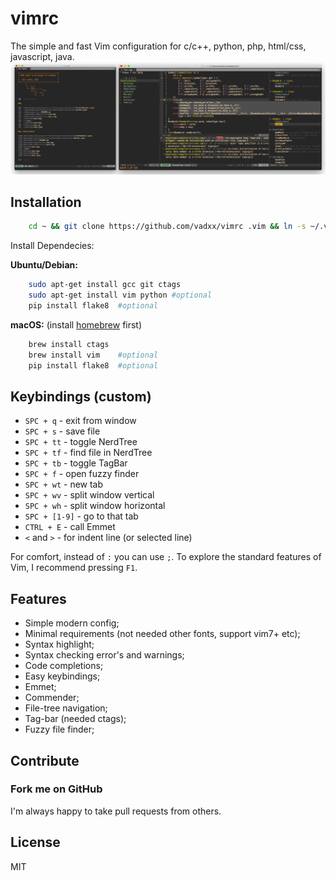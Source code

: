 # vimrc
The simple and fast Vim configuration for c/c++, python, php, html/css, javascript, java.
![demo]

## Installation
```bash
    cd ~ && git clone https://github.com/vadxx/vimrc .vim && ln -s ~/.vim/vimrc ~/.vimrc
```
Install Dependecies:

**Ubuntu/Debian:**
```bash
    sudo apt-get install gcc git ctags
    sudo apt-get install vim python #optional
    pip install flake8  #optional
```
**macOS:** (install [homebrew] first)
```bash
    brew install ctags
    brew install vim    #optional
    pip install flake8  #optional
```

## Keybindings (custom)
*   `SPC + q` - exit from window
*   `SPC + s` - save file
*   `SPC + tt` - toggle NerdTree
*   `SPC + tf` - find file in NerdTree
*   `SPC + tb` - toggle TagBar
*   `SPC + f` - open fuzzy finder
*   `SPC + wt` - new tab
*   `SPC + wv` - split window vertical
*   `SPC + wh` - split window horizontal
*   `SPC + [1-9]` - go to that tab
*   `CTRL + E` - call Emmet
*   `<` and `>` - for indent line (or selected line)

For comfort, instead of `:` you can use `;`. To explore the standard features of Vim, I recommend pressing `F1`.

## Features
*   Simple modern config;
*   Minimal requirements (not needed other fonts, support vim7+ etc);
*   Syntax highlight;
*   Syntax checking error's and warnings;
*   Code completions;
*   Easy keybindings;
*   Emmet;
*   Commender;
*   File-tree navigation;
*   Tag-bar (needed ctags);
*   Fuzzy file finder;

## Contribute
### Fork me on GitHub
I'm always happy to take pull requests from others.

[homebrew]:https://brew.sh
[vim-plug]:https://github.com/junegunn/vim-plug
[Vim]:http://www.vim.org/download.php#pc

[demo]:./demo.png

## License
MIT
